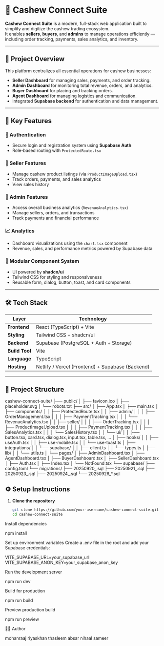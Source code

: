 # 🌰 Cashew Connect Suite

**Cashew Connect Suite** is a modern, full-stack web application built to simplify and digitize the cashew trading ecosystem.  
It enables **sellers**, **buyers**, and **admins** to manage operations efficiently — including order tracking, payments, sales analytics, and inventory.

---

## 🧩 Project Overview

This platform centralizes all essential operations for cashew businesses:
- **Seller Dashboard** for managing sales, payments, and order tracking.  
- **Admin Dashboard** for monitoring total revenue, orders, and analytics.  
- **Buyer Dashboard** for placing and tracking orders.  
- **Agent Dashboard** for managing logistics and communication.  
- Integrated **Supabase backend** for authentication and data management.

---

## 🚀 Key Features

### 🔐 Authentication
- Secure login and registration system using **Supabase Auth**
- Role-based routing with `ProtectedRoute.tsx`

### 🧾 Seller Features
- Manage cashew product listings (via `ProductImageUpload.tsx`)
- Track orders, payments, and sales analytics
- View sales history

### 🧮 Admin Features
- Access overall business analytics (`RevenueAnalytics.tsx`)
- Manage sellers, orders, and transactions
- Track payments and financial performance

### 📈 Analytics
- Dashboard visualizations using the `chart.tsx` component
- Revenue, sales, and performance metrics powered by Supabase data

### 🧩 Modular Component System
- UI powered by **shadcn/ui**
- Tailwind CSS for styling and responsiveness
- Reusable form, dialog, button, toast, and card components

---

## 🛠️ Tech Stack

| Layer | Technology |
|-------|-------------|
| **Frontend** | React (TypeScript) + Vite |
| **Styling** | Tailwind CSS + shadcn/ui |
| **Backend** | Supabase (PostgreSQL + Auth + Storage) |
| **Build Tool** | Vite |
| **Language** | TypeScript |
| **Hosting** | Netlify / Vercel (Frontend) + Supabase (Backend) |

---

## 📁 Project Structure

cashew-connect-suite/
├── public/
│ ├── favicon.ico
│ ├── placeholder.svg
│ └── robots.txt
├── src/
│ ├── App.tsx
│ ├── main.tsx
│ ├── components/
│ │ ├── ProtectedRoute.tsx
│ │ ├── admin/
│ │ │ ├── OrderManagement.tsx
│ │ │ ├── PaymentTracking.tsx
│ │ │ └── RevenueAnalytics.tsx
│ │ ├── seller/
│ │ │ ├── OrderTracking.tsx
│ │ │ ├── ProductImageUpload.tsx
│ │ │ ├── PaymentTracking.tsx
│ │ │ ├── SalesAnalytics.tsx
│ │ │ └── SalesHistory.tsx
│ │ └── ui/
│ │ ├── button.tsx, card.tsx, dialog.tsx, input.tsx, table.tsx, ...
│ ├── hooks/
│ │ ├── useAuth.tsx
│ │ ├── use-mobile.tsx
│ │ └── use-toast.ts
│ ├── integrations/
│ │ └── supabase/
│ │ ├── client.ts
│ │ └── types.ts
│ ├── lib/
│ │ └── utils.ts
│ └── pages/
│ ├── AdminDashboard.tsx
│ ├── AgentDashboard.tsx
│ ├── BuyerDashboard.tsx
│ ├── SellerDashboard.tsx
│ ├── Auth.tsx
│ ├── Index.tsx
│ └── NotFound.tsx
└── supabase/
├── config.toml
└── migrations/
├── 20250920_.sql
├── 20250921_.sql
├── 20250923_.sql
├── 20250924_.sql
└── 20250926_*.sql



## ⚙️ Setup Instructions

1. **Clone the repository**
   ```bash
   git clone https://github.com/your-username/cashew-connect-suite.git
   cd cashew-connect-suite


Install dependencies

npm install


Set up environment variables
Create a .env file in the root and add your Supabase credentials:

VITE_SUPABASE_URL=your_supabase_url
VITE_SUPABASE_ANON_KEY=your_supabase_anon_key


Run the development server

npm run dev


Build for production

npm run build


Preview production build

npm run preview


🧑‍💻 Author

mohanraaj
riyaskhan
thasleem absar
nihaal
sameer